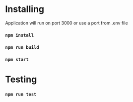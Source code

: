 # Installing

Application will run on port 3000 or use a port from .env file

### `npm install`
### `npm run build`
### `npm start`

# Testing
### `npm run test`
